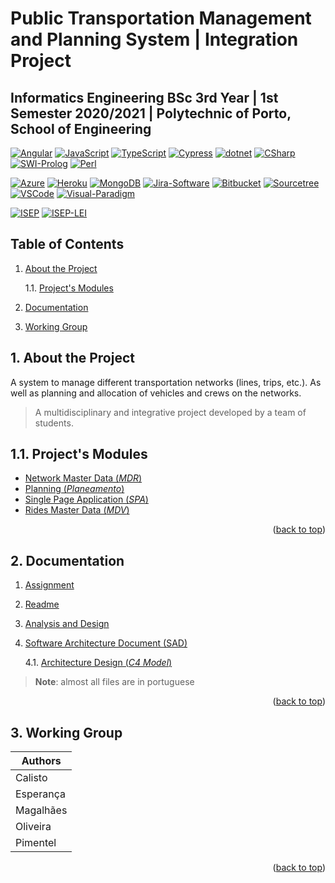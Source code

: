 <a name="readme-top"></a>

#  Public Transportation Management and Planning System | Integration Project

## **Informatics Engineering BSc 3rd Year | 1st Semester 2020/2021 | Polytechnic of Porto, School of Engineering**

[![Angular][Angular-badge]][Angular-url]
[![JavaScript][JavaScript-badge]][JavaScript-url]
[![TypeScript][TypeScript-badge]][TypeScript-url]
[![Cypress][Cypress-badge]][Cypress-url]
[![dotnet][dotnet-badge]][dotnet-url]
[![CSharp][CSharp-badge]][CSharp-url]
[![SWI-Prolog][SWI-Prolog-badge]][SWI-Prolog-url]
[![Perl][Perl-badge]][Perl-url]

[![Azure][Azure-badge]][Azure-url]
[![Heroku][Heroku-badge]][Heroku-url]
[![MongoDB][MongoDB-badge]][MongoDB-url]
[![Jira-Software][Jira-Software-badge]][Jira-Software-url]
[![Bitbucket][Bitbucket-badge]][Bitbucket-url]
[![Sourcetree][Sourcetree-badge]][Sourcetree-url]
[![VSCode][VSCode-badge]][VSCode-url]
[![Visual-Paradigm][Visual-Paradigm-badge]][Visual-Paradigm-url]

[![ISEP][ISEP-badge]][ISEP-url]
[![ISEP-LEI][ISEP-LEI-badge]][ISEP-LEI-url]

## Table of Contents

1. [About the Project](#1-about-the-project)

    1.1. [Project's Modules](#11-projects-modules) 
 
2. [Documentation](#2-documentation)

3. [Working Group](#3-working-group)

## 1. About the Project

A system to manage different transportation networks (lines, trips, etc.). As well as planning and allocation of vehicles and crews on the networks.

> A multidisciplinary and integrative project developed by a team of students.

## 1.1. Project's Modules

* [Network Master Data (*MDR*)](./Project_MDR/)
* [Planning (*Planeamento*)](./Project_MDR/Planeamento/)
* [Single Page Application (*SPA*)](./Project_SPA/)
* [Rides Master Data (*MDV*)](./Project_MDV/)

<p align="right">(<a href="#readme-top">back to top</a>)</p>

## 2. Documentation

1. [Assignment](./Assignment.md)

2. [Readme](./Project_MDR/README.md)

3. [Analysis and Design](./Project_MDR/Docs/)

4. [Software Architecture Document (SAD)](./Project_Wiki/Readme.md)
    
    4.1. [Architecture Design (*C4 Model*)](./Project_MDR/Docs/design_arquitetura.md)


> **Note**: almost all files are in portuguese

<p align="right">(<a href="#readme-top">back to top</a>)</p>

## 3. Working Group

| Authors   |
|-----------|
| Calisto   |
| Esperança |
| Magalhães |
| Oliveira  |
| Pimentel  |

<p align="right">(<a href="#readme-top">back to top</a>)</p>

<!-- MARKDOWN LINKS & IMAGES -->
<!-- https://www.markdownguide.org/basic-syntax/#reference-style-links -->
[Angular-badge]: https://img.shields.io/badge/Angular-DD0031?style=for-the-badge&logo=Angular&logoColor=white
[Angular-url]: https://angular.io/
[Azure-badge]: https://img.shields.io/badge/Azure-0078D4?style=for-the-badge&logo=MicrosoftAzure&logoColor=white
[Azure-url]: https://azure.microsoft.com/
[Bitbucket-badge]: https://img.shields.io/badge/Bitbucket-0747a6?style=for-the-badge&logo=bitbucket&logoColor=white
[Bitbucket-url]: https://bitbucket.org/
[dotnet-badge]: https://img.shields.io/badge/.NET-512BD4?style=for-the-badge&logo=.NET&logoColor=white
[dotnet-url]: https://dotnet.microsoft.com/en-us/
[CSharp-badge]: https://img.shields.io/badge/C--Sharp-239120?style=for-the-badge&logo=CSharp&logoColor=white
[CSharp-url]: https://dotnet.microsoft.com/en-us/languages/csharp
[Cypress-badge]: https://img.shields.io/badge/Cypress-17202C?style=for-the-badge&logo=Cypress&logoColor=white
[Cypress-url]: https://www.cypress.io/
[Heroku-badge]: https://img.shields.io/badge/Heroku-430098?style=for-the-badge&logo=Heroku&logoColor=white
[Heroku-url]: https://www.heroku.com/
[ISEP-badge]: https://img.shields.io/badge/ISEP-orange.svg?style=for-the-badge&logo=Leanpub&logoColor=white
[ISEP-url]: https://www.isep.ipp.pt/
[ISEP-LEI-badge]: https://img.shields.io/badge/LEI_BSc-gray.svg?style=for-the-badge&logo=HTMLAcademy&logoColor=white
[ISEP-LEI-url]: https://www.isep.ipp.pt/Course/Course/26
[JavaScript-badge]: https://img.shields.io/badge/JavaScript-F7DF1E.svg?style=for-the-badge&logo=JavaScript&logoColor=black
[JavaScript-url]: https://developer.mozilla.org/en-US/docs/Web/JavaScript
[Jira-Software-badge]: https://img.shields.io/badge/Jira_Software-0052CC?style=for-the-badge&logo=JiraSoftware&logoColor=white
[Jira-Software-url]: https://www.atlassian.com/software/jira
[MongoDB-badge]: https://img.shields.io/badge/MongoDB-47A248?style=for-the-badge&logo=MongoDB&logoColor=white
[MongoDB-url]: https://www.mongodb.com/
[Perl-badge]: https://img.shields.io/badge/Perl-39457E?style=for-the-badge&logo=Perl&logoColor=white
[Perl-url]: https://www.perl.org/
[Sourcetree-badge]: https://img.shields.io/badge/Sourcetree-0052CC?style=for-the-badge&logo=Sourcetree&logoColor=white
[Sourcetree-url]: https://www.sourcetreeapp.com/
[SWI-Prolog-badge]: https://img.shields.io/badge/SWI--Prolog-ED3324?style=for-the-badge&logo=Duolingo&logoColor=white
[SWI-Prolog-url]: https://www.swi-prolog.org/
[TypeScript-badge]: https://img.shields.io/badge/TypeScript-3178C6?style=for-the-badge&logo=TypeScript&logoColor=white
[TypeScript-url]: https://www.typescriptlang.org/
[Visual-Paradigm-badge]: https://img.shields.io/badge/visual_paradigm-CC3333.svg?style=for-the-badge&logo=Skypack&logoColor=white
[Visual-Paradigm-url]: https://www.visual-paradigm.com/
[VSCode-badge]: https://img.shields.io/badge/VSCode-007ACC.svg?style=for-the-badge&logo=VisualStudioCode&logoColor=white
[VSCode-url]: https://code.visualstudio.com/
